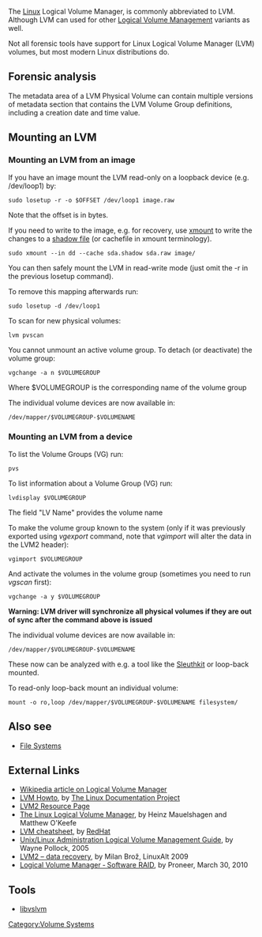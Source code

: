 The [Linux](Linux "wikilink") Logical Volume Manager, is commonly
abbreviated to LVM. Although LVM can used for other [Logical Volume
Management](http://en.wikipedia.org/wiki/Logical_Volume_Management)
variants as well.

Not all forensic tools have support for Linux Logical Volume Manager
(LVM) volumes, but most modern Linux distributions do.

## Forensic analysis

The metadata area of a LVM Physical Volume can contain multiple versions
of metadata section that contains the LVM Volume Group definitions,
including a creation date and time value.

## Mounting an LVM

### Mounting an LVM from an image

If you have an image mount the LVM read-only on a loopback device (e.g.
/dev/loop1) by:

    sudo losetup -r -o $OFFSET /dev/loop1 image.raw

Note that the offset is in bytes.

If you need to write to the image, e.g. for recovery, use
[xmount](xmount "wikilink") to write the changes to a [shadow
file](shadow_file "wikilink") (or cachefile in xmount terminology).

    sudo xmount --in dd --cache sda.shadow sda.raw image/

You can then safely mount the LVM in read-write mode (just omit the -r
in the previous losetup command).

To remove this mapping afterwards run:

    sudo losetup -d /dev/loop1

To scan for new physical volumes:

    lvm pvscan

You cannot unmount an active volume group. To detach (or deactivate) the
volume group:

    vgchange -a n $VOLUMEGROUP

Where \$VOLUMEGROUP is the corresponding name of the volume group

The individual volume devices are now available in:

    /dev/mapper/$VOLUMEGROUP-$VOLUMENAME

### Mounting an LVM from a device

To list the Volume Groups (VG) run:

    pvs

To list information about a Volume Group (VG) run:

    lvdisplay $VOLUMEGROUP

The field "LV Name" provides the volume name

To make the volume group known to the system (only if it was previously
exported using *vgexport* command, note that *vgimport* will alter the
data in the LVM2 header):

    vgimport $VOLUMEGROUP

And activate the volumes in the volume group (sometimes you need to run
*vgscan* first):

    vgchange -a y $VOLUMEGROUP

**Warning: LVM driver will synchronize all physical volumes if they are
out of sync after the command above is issued**

The individual volume devices are now available in:

    /dev/mapper/$VOLUMEGROUP-$VOLUMENAME

These now can be analyzed with e.g. a tool like the
[Sleuthkit](Sleuthkit "wikilink") or loop-back mounted.

To read-only loop-back mount an individual volume:

    mount -o ro,loop /dev/mapper/$VOLUMEGROUP-$VOLUMENAME filesystem/

## Also see

- [File Systems](:Category:File_Systems "wikilink")

## External Links

- [Wikipedia article on Logical Volume
  Manager](http://en.wikipedia.org/wiki/Logical_Volume_Manager_%28Linux%29)
- [LVM Howto](http://www.tldp.org/HOWTO/LVM-HOWTO/), by [The Linux
  Documentation Project](http://www.tldp.org/)
- [LVM2 Resource Page](http://www.sourceware.org/lvm2/)
- [The Linux Logical Volume
  Manager](http://www.redhat.com/magazine/009jul05/features/lvm2/), by
  Heinz Mauelshagen and Matthew O'Keefe
- [LVM
  cheatsheet](http://www.datadisk.co.uk/html_docs/redhat/rh_lvm.htm), by
  [RedHat](RedHat "wikilink")
- [Unix/Linux Administration Logical Volume Management
  Guide](http://content.hccfl.edu/pollock/aunix1/lvm.htm), by Wayne
  Pollock, 2005
- [LVM2 – data
  recovery](http://lvb.sti.fce.vutbr.cz/public/LinuxAlt_2009/2009_11_08_LA_04_LVM/2009_11_08_LA_04_LVM.pdf),
  by Milan Brož, LinuxAlt 2009
- [Logical Volume Manager ‐ Software
  RAID](http://forensic-proof.com/wp-content/uploads/2010/03/FP_Logical_Volume_Manager.pdf),
  by Proneer, March 30, 2010

## Tools

- [libvslvm](libvslvm "wikilink")

[Category:Volume Systems](Category:Volume_Systems "wikilink")